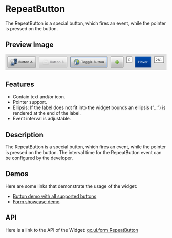 RepeatButton
============

The RepeatButton is a special button, which fires an event, while the pointer is pressed on the button.

Preview Image
-------------

![RepeatButton](button.png)

Features
--------

-   Contain text and/or icon.
-   Pointer support.
-   Ellipsis: If the label does not fit into the widget bounds an ellipsis (”...”) is rendered at the end of the label.
-   Event interval is adjustable.

Description
-----------

The RepeatButton is a special button, which fires an event, while the pointer is pressed on the button. The interval time for the RepeatButton event can be configured by the developer.

Demos
-----

Here are some links that demonstrate the usage of the widget:

-   [Button demo with all supported buttons](apps://demobrowser/#widget~Button.html)
-   [Form showcase demo](apps://demobrowser/#showcase~Form.html)

API
---

Here is a link to the API of the Widget:
[qx.ui.form.RepeatButton](apps://apiviewer/#qx.ui.form.RepeatButton)

